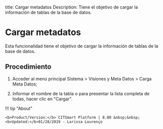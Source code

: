 title: Cargar metadatos
Description: Tiene el objetivo de cargar la información de tablas de la base de datos.
# Cargar metadatos

Esta funcionalidad tiene el objetivo de cargar la información de tablas de la base de datos.

Procedimiento
-------------

1.  Acceder al menú principal Sistema \> Visiones y Meta Datos \> Carga Meta
    Datos;

2.  Informar el nombre de la tabla o para presentar la lista completa de todas,
    hacer clic en "Cargar".

!!! tip "About"

    <b>Product/Version:</b> CITSmart Platform | 8.00 &nbsp;&nbsp;
    <b>Updated:</b>01/28/2019 - Larissa Lourenço
